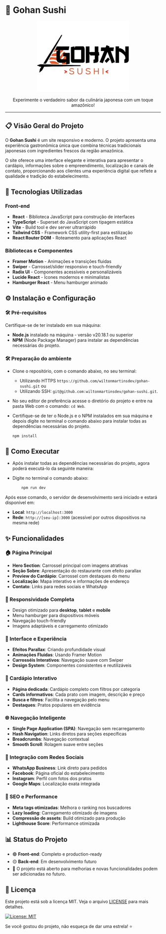 # 🍣 Gohan Sushi

<div align="center">
  <img src="./Web/src/assets/logo-sushi-black-md.png" alt="Gohan Sushi Logo" width="300"/>
  
  <p>Experimente o verdadeiro sabor da culinária japonesa com um toque amazônico!</p>
</div>

---

## 📋 Visão Geral do Projeto

O **Gohan Sushi** é um site responsivo e moderno. O projeto apresenta uma experiência gastronômica única que combina técnicas tradicionais japonesas com ingredientes frescos da região amazônica.

O site oferece uma interface elegante e interativa para apresentar o cardápio, informações sobre o empreendimento, localização e canais de contato, proporcionando aos clientes uma experiência digital que reflete a qualidade e tradição do estabelecimento.

## 🎨 Tecnologias Utilizadas

### Front-end

-   **React** - Biblioteca JavaScript para construção de interfaces
-   **TypeScript** - Superset do JavaScript com tipagem estática
-   **Vite** - Build tool e dev server ultrarrápido
-   **Tailwind CSS** - Framework CSS utility-first para estilização
-   **React Router DOM** - Roteamento para aplicações React

### Bibliotecas e Componentes

-   **Framer Motion** - Animações e transições fluidas
-   **Swiper** - Carrossel/slider responsivo e touch-friendly
-   **Radix UI** - Componentes acessíveis e personalizáveis
-   **Lucide React** - Ícones modernos e minimalistas
-   **Hamburger React** - Menu hamburger animado

## ⚙️ Instalação e Configuração

### 🛠️ Pré-requisitos

Certifique-se de ter instalado em sua máquina:

-   **Node.js** instalado na máquina - versão v20.18.1 ou superior
-   **NPM** (Node Package Manager) para instalar as dependências necessárias do projeto.

### 🛠️ Preparação do ambiente

-   Clone o repositório, com o comando abaixo, no seu terminal:

    -   Utilizando HTTPS `https://github.com/wiltonmartinsdev/gohan-sushi.git` ou
    -   Utilizando SSH: `git@github.com:wiltonmartinsdev/gohan-sushi.git`.

-   No seu editor de preferência acesse o diretório do projeto e entre na pasta Web com o comando: `cd Web`.
-   Certifique-se de ter o Node.js e o NPM instalados em sua máquina e depois digite no terminal o comando abaixo para instalar todas as dependências necessárias do projeto.

        npm install

## 🚀 Como Executar

-   Após instalar todas as dependências necessárias do projeto, agora poderá executá-lo da seguinte maneira:
-   Digite no terminal o comando abaixo:

    ```bash
        npm run dev
    ```

Após esse comando, o servidor de desenvolvimento será iniciado e estará disponível em:

-   **Local**: `http://localhost:3000`
-   **Rede**: `http://[seu-ip]:3000` (acessível por outros dispositivos na mesma rede)

## ✨ Funcionalidades

### 🏠 Página Principal

-   **Hero Section**: Carrossel principal com imagens atrativas
-   **Seção Sobre**: Apresentação do restaurante com efeito parallax
-   **Preview do Cardápio**: Carrossel com destaques do menu
-   **Localização**: Mapa interativo e informações de endereço
-   **Contato**: Links para redes sociais e WhatsApp

### 📱 Responsividade Completa

-   Design otimizado para **desktop**, **tablet** e **mobile**
-   Menu hamburger para dispositivos móveis
-   Navegação touch-friendly
-   Imagens adaptáveis e carregamento otimizado

### 🎨 Interface e Experiência

-   **Efeitos Parallax**: Criando profundidade visual
-   **Animações Fluidas**: Usando Framer Motion
-   **Carrosséis Interativos**: Navegação suave com Swiper
-   **Design System**: Componentes consistentes e reutilizáveis

### 🍱 Cardápio Interativo

-   **Página dedicada**: Cardápio completo com filtros por categoria
-   **Cards informativos**: Cada prato com imagem, descrição e preço
-   **Busca e filtros**: Facilita a navegação pelo menu
-   **Destaques**: Pratos populares em evidência

### 🌐 Navegação Inteligente

-   **Single Page Application (SPA)**: Navegação sem recarregamento
-   **Hash Navigation**: Links diretos para seções específicas
-   **Breadcrumbs**: Navegação contextual
-   **Smooth Scroll**: Rolagem suave entre seções

### 🔗 Integração com Redes Sociais

-   **WhatsApp Business**: Link direto para pedidos
-   **Facebook**: Página oficial do estabelecimento
-   **Instagram**: Perfil com fotos dos pratos
-   **Google Maps**: Localização exata integrada

### 🎯 SEO e Performance

-   **Meta tags otimizadas**: Melhora o ranking nos buscadores
-   **Lazy loading**: Carregamento otimizado de imagens
-   **Compressão de assets**: Build otimizado para produção
-   **Lighthouse Score**: Performance otimizada

## 📊 Status do Projeto

-   🟢 **Front-end**: Completo e production-ready
-   🟡 **Back-end**: Em desenvolvimento futuro
-   🚀 O projeto está aberto para melhorias e novas funcionalidades podem ser adicionadas no futuro.

## 📄 Licença

Este projeto está sob a licença MIT. Veja o arquivo [LICENSE](LICENSE) para mais detalhes.

[![License: MIT](https://img.shields.io/badge/license-MIT-green)](https://opensource.org/licenses/MIT)

  <p> Se você gostou do projeto, não esqueça de dar uma estrela! ⭐</p>

